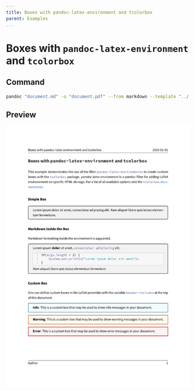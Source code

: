 ```yaml
---
title: Boxes with pandoc-latex-environment and tcolorbox
parent: Examples
...
```


# Boxes with `pandoc-latex-environment` and `tcolorbox`

## Command

``` bash
pandoc "document.md" -o "document.pdf" --from markdown --template "../../eisvogel.tex" --filter pandoc-latex-environment --listings
```

## Preview

[![](preview.png)](document.pdf)